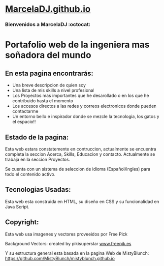 # [MarcelaDJ.github.io](https://marceladj.github.io/)

### Bienvenidos a MarcelaDJ :octocat:

# Portafolio web de la ingeniera mas soñadora del mundo

## En esta pagina encontrarás:

* Una breve descripcion de quien soy
* Una lista de mis skills a nivel profesional
* Los Proyectos mas importantes que he desarollado o en los que he contribuido hasta el momento
* Los accesos directos a las redes y correos electronicos donde pueden contactarme
* Un entorno bello e inspirador donde se mezcle la tecnologia, los gatos y el espacio!!

## Estado de la pagina:

Esta web estara constatemente en contruccion, actualmente se encuentra completa la seccion Acerca, Skills, Educacion y contacto. Actualmente se trabaja en la seccion Proyectos.

Se cuenta con un sistema de seleccion de idioma (Español/Ingles) para todo el contenido activo.


## Tecnologias Usadas:

Esta web esta construida en HTML, su diseño en CSS y su funcionalidad en Java Script.

## Copyright:

Esta web usa imagenes y vectores proveeidos por Free Pick

Background Vectors: created by pikisuperstar
www.freepik.es


Y su estructura general esta basada en la pagina Web de MistyBlunch: https://github.com/MistyBlunch/mistyblunch.github.io
